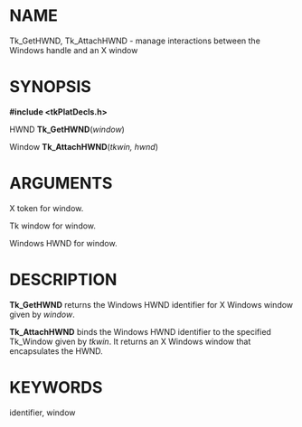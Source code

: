 # NAME

Tk_GetHWND, Tk_AttachHWND - manage interactions between the Windows
handle and an X window

# SYNOPSIS

**#include \<tkPlatDecls.h\>**

HWND **Tk_GetHWND**(*window*)

Window **Tk_AttachHWND**(*tkwin, hwnd*)

# ARGUMENTS

X token for window.

Tk window for window.

Windows HWND for window.

# DESCRIPTION

**Tk_GetHWND** returns the Windows HWND identifier for X Windows window
given by *window*.

**Tk_AttachHWND** binds the Windows HWND identifier to the specified
Tk_Window given by *tkwin*. It returns an X Windows window that
encapsulates the HWND.

# KEYWORDS

identifier, window
